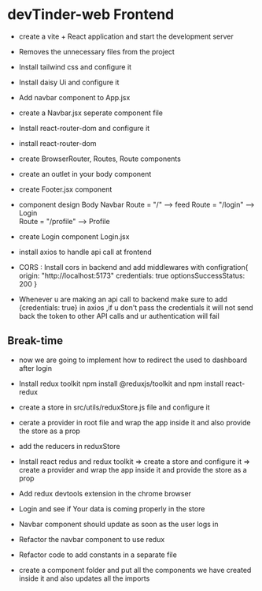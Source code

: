 # devTinder-web Frontend

- create a vite + React application and start the development server
- Removes the unnecessary files from the project
- Install tailwind css and configure it 
- Install daisy Ui and configure it
- Add navbar component to App.jsx 
- create a Navbar.jsx seperate component file
- Install react-router-dom and configure it

- install react-router-dom
- create BrowserRouter, Routes, Route components
- create an outlet in your body component
- create Footer.jsx component


- component design
    Body
        Navbar
            Route = "/" --> feed
            Route = "/login" --> Login    
            Route = "/profile" --> Profile

- create Login component Login.jsx
- install axios to handle api call at frontend
- CORS : Install cors in backend and add middlewares with configration{
    origin: "http://localhost:5173"
    credentials: true
    optionsSuccessStatus: 200
}

- Whenever u are making an  api call to backend make sure to add {credentials: true} in axios ,if u don't pass the credentials it will not send back the token to other API calls and ur authentication will fail


## Break-time
- now we are going to implement how to redirect the used to dashboard after login
- Install redux toolkit npm install @reduxjs/toolkit and npm install react-redux
- create a store in src/utils/reduxStore.js file and configure it
- cerate a provider in root file and wrap the app inside it and also provide the store as a prop <Provider store={store}>
- add the reducers in reduxStore

- Install react redus and redux toolkit => create a store and configure it => create a provider and wrap the app inside it and provide the store as a prop

- Add redux devtools extension in the chrome browser
- Login and see if Your data is coming properly in the store
- Navbar component should update as soon as the user logs in
- Refactor the navbar component to use redux
- Refactor code to add constants in a separate file
- create a component folder and put all the components we have created inside it and also updates all the imports